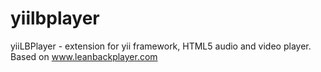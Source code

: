 yiilbplayer
===========

yiiLBPlayer - extension for yii framework, HTML5 audio and video player. Based on www.leanbackplayer.com
